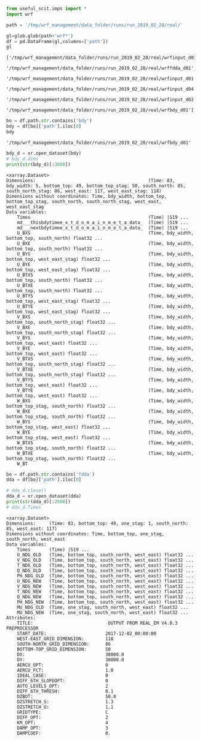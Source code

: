 ```python
from useful_scit.imps import *
import wrf 
```


```python
path = '/tmp/wrf_management/data_folder/runs/run_2019_02_28/real/'
```


```python
gl=glob.glob(path+'wrf*')
df = pd.DataFrame(gl,columns=['path'])
gl
```




    ['/tmp/wrf_management/data_folder/runs/run_2019_02_28/real/wrfinput_d03',
     '/tmp/wrf_management/data_folder/runs/run_2019_02_28/real/wrffdda_d01',
     '/tmp/wrf_management/data_folder/runs/run_2019_02_28/real/wrfinput_d01',
     '/tmp/wrf_management/data_folder/runs/run_2019_02_28/real/wrfinput_d04',
     '/tmp/wrf_management/data_folder/runs/run_2019_02_28/real/wrfinput_d02',
     '/tmp/wrf_management/data_folder/runs/run_2019_02_28/real/wrfbdy_d01']




```python
bo = df.path.str.contains('bdy')
bdy = df[bo]['path'].iloc[0]
bdy
```




    '/tmp/wrf_management/data_folder/runs/run_2019_02_28/real/wrfbdy_d01'




```python
bdy_d = xr.open_dataset(bdy)
# bdy_d.dims
print(str(bdy_d)[:3000])

```

    <xarray.Dataset>
    Dimensions:                                          (Time: 83, bdy_width: 5, bottom_top: 49, bottom_top_stag: 50, south_north: 85, south_north_stag: 86, west_east: 117, west_east_stag: 118)
    Dimensions without coordinates: Time, bdy_width, bottom_top, bottom_top_stag, south_north, south_north_stag, west_east, west_east_stag
    Data variables:
        Times                                            (Time) |S19 ...
        md___thisbdytimee_x_t_d_o_m_a_i_n_m_e_t_a_data_  (Time) |S19 ...
        md___nextbdytimee_x_t_d_o_m_a_i_n_m_e_t_a_data_  (Time) |S19 ...
        U_BXS                                            (Time, bdy_width, bottom_top, south_north) float32 ...
        U_BXE                                            (Time, bdy_width, bottom_top, south_north) float32 ...
        U_BYS                                            (Time, bdy_width, bottom_top, west_east_stag) float32 ...
        U_BYE                                            (Time, bdy_width, bottom_top, west_east_stag) float32 ...
        U_BTXS                                           (Time, bdy_width, bottom_top, south_north) float32 ...
        U_BTXE                                           (Time, bdy_width, bottom_top, south_north) float32 ...
        U_BTYS                                           (Time, bdy_width, bottom_top, west_east_stag) float32 ...
        U_BTYE                                           (Time, bdy_width, bottom_top, west_east_stag) float32 ...
        V_BXS                                            (Time, bdy_width, bottom_top, south_north_stag) float32 ...
        V_BXE                                            (Time, bdy_width, bottom_top, south_north_stag) float32 ...
        V_BYS                                            (Time, bdy_width, bottom_top, west_east) float32 ...
        V_BYE                                            (Time, bdy_width, bottom_top, west_east) float32 ...
        V_BTXS                                           (Time, bdy_width, bottom_top, south_north_stag) float32 ...
        V_BTXE                                           (Time, bdy_width, bottom_top, south_north_stag) float32 ...
        V_BTYS                                           (Time, bdy_width, bottom_top, west_east) float32 ...
        V_BTYE                                           (Time, bdy_width, bottom_top, west_east) float32 ...
        W_BXS                                            (Time, bdy_width, bottom_top_stag, south_north) float32 ...
        W_BXE                                            (Time, bdy_width, bottom_top_stag, south_north) float32 ...
        W_BYS                                            (Time, bdy_width, bottom_top_stag, west_east) float32 ...
        W_BYE                                            (Time, bdy_width, bottom_top_stag, west_east) float32 ...
        W_BTXS                                           (Time, bdy_width, bottom_top_stag, south_north) float32 ...
        W_BTXE                                           (Time, bdy_width, bottom_top_stag, south_north) float32 ...
        W_BT



```python
bo = df.path.str.contains('fdda')
dda = df[bo]['path'].iloc[0]
```


```python
# dda_d.close()
dda_d = xr.open_dataset(dda)
print(str(dda_d)[:2000])
# dda_d.Times
```

    <xarray.Dataset>
    Dimensions:     (Time: 83, bottom_top: 49, one_stag: 1, south_north: 85, west_east: 117)
    Dimensions without coordinates: Time, bottom_top, one_stag, south_north, west_east
    Data variables:
        Times       (Time) |S19 ...
        U_NDG_OLD   (Time, bottom_top, south_north, west_east) float32 ...
        V_NDG_OLD   (Time, bottom_top, south_north, west_east) float32 ...
        T_NDG_OLD   (Time, bottom_top, south_north, west_east) float32 ...
        Q_NDG_OLD   (Time, bottom_top, south_north, west_east) float32 ...
        PH_NDG_OLD  (Time, bottom_top, south_north, west_east) float32 ...
        U_NDG_NEW   (Time, bottom_top, south_north, west_east) float32 ...
        V_NDG_NEW   (Time, bottom_top, south_north, west_east) float32 ...
        T_NDG_NEW   (Time, bottom_top, south_north, west_east) float32 ...
        Q_NDG_NEW   (Time, bottom_top, south_north, west_east) float32 ...
        PH_NDG_NEW  (Time, bottom_top, south_north, west_east) float32 ...
        MU_NDG_OLD  (Time, one_stag, south_north, west_east) float32 ...
        MU_NDG_NEW  (Time, one_stag, south_north, west_east) float32 ...
    Attributes:
        TITLE:                            OUTPUT FROM REAL_EM V4.0.3 PREPROCESSOR
        START_DATE:                      2017-12-02_00:00:00
        WEST-EAST_GRID_DIMENSION:        118
        SOUTH-NORTH_GRID_DIMENSION:      86
        BOTTOM-TOP_GRID_DIMENSION:       50
        DX:                              38000.0
        DY:                              38000.0
        AERCU_OPT:                       0
        AERCU_FCT:                       1.0
        IDEAL_CASE:                      0
        DIFF_6TH_SLOPEOPT:               0
        AUTO_LEVELS_OPT:                 2
        DIFF_6TH_THRESH:                 0.1
        DZBOT:                           50.0
        DZSTRETCH_S:                     1.3
        DZSTRETCH_U:                     1.1
        GRIDTYPE:                        C
        DIFF_OPT:                        2
        KM_OPT:                          4
        DAMP_OPT:                        3
        DAMPCOEF:                        0.



```python

```
